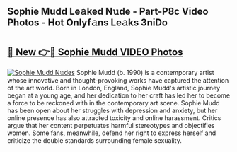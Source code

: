 ## Sophie Mudd Le𝚊ked N𝚞de - Part-P8c Video Photos - Hot Onlyf𝚊ns Le𝚊ks 3niDo

# <h2><a href="http://ab13085.deff.icu/?id=Sophie+Mudd">🔗 New 👉🔴 Sophie Mudd VIDEO Photos</a></h2>

[![Sophie Mudd N𝚞des](https://i.imgur.com/rIISA9y.gif)](http://ab13085.deff.icu/?id=Sophie+Mudd)
Sophie Mudd (b. 1990) is a contemporary artist whose innovative and thought-provoking works have captured the attention of the art world. Born in London, England, Sophie Mudd's artistic journey began at a young age, and her dedication to her craft has led her to become a force to be reckoned with in the contemporary art scene. Sophie Mudd has been open about her struggles with depression and anxiety, but her online presence has also attracted toxicity and online harassment. Critics argue that her content perpetuates harmful stereotypes and objectifies women. Some fans, meanwhile, defend her right to express herself and criticize the double standards surrounding female sexuality.
